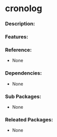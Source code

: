 # cronolog

### Description:


### Features:


### Reference:
* None

### Dependencies:
* None

### Sub Packages:
* None

### Releated Packages:
* None